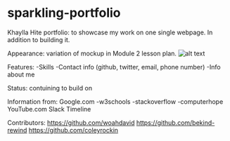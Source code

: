 # sparkling-portfolio
Khaylla Hite portfolio: to showcase my work on one single webpage. In addition to building it.

Appearance: variation of mockup in Module 2 lesson plan. 
![alt text](../portfolio/css/images/Web%20capture_5-6-2022_183810_courses.bootcampspot.com.jpeg)


Features:
    -Skills 
    -Contact info (github, twitter, email, phone number)
    -Info about me

Status: contuining to build on




Information from: 
Google.com
    -w3schools
    -stackoverflow
    -computerhope
YouTube.com
Slack Timeline 


Contributors: 
https://github.com/woahdavid
https://github.com/bekind-rewind
https://github.com/coleyrockin

